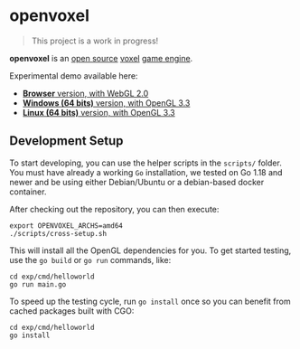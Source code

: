 # openvoxel

> This project is a work in progress!

**openvoxel** is an
[open source](https://en.wikipedia.org/wiki/Open_source)
[voxel](https://en.wikipedia.org/wiki/Voxel)
[game engine](https://en.wikipedia.org/wiki/Game_engine).

Experimental demo available here:

* [**Browser** version, with WebGL 2.0](https://ronoaldo.github.io/openvoxel/helloworld_js_wasm.html)
* [**Windows (64 bits)** version, with OpenGL 3.3](https://ronoaldo.github.io/openvoxel/helloworld_windows_amd64.exe)
* [**Linux (64 bits)** version, with OpenGL 3.3](https://ronoaldo.github.io/openvoxel/helloworld_linux_amd64)

## Development Setup

To start developing, you can use the helper scripts in the `scripts/` folder.
You must have already a working `Go` installation, we tested on Go 1.18 and
newer and be using either Debian/Ubuntu or a debian-based docker container.

After checking out the repository, you can then execute:

    export OPENVOXEL_ARCHS=amd64
    ./scripts/cross-setup.sh

This will install all the OpenGL dependencies for you.  To get started testing,
use the `go build` or `go run` commands, like:

    cd exp/cmd/helloworld
    go run main.go

To speed up the testing cycle, run `go install` once so you can benefit from
cached packages built with CGO:

    cd exp/cmd/helloworld
    go install
